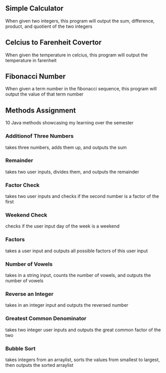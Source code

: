 ## Simple Calculator 
When given two integers, this program will output the sum, difference, product, and quotient of the two integers

## Celcius to Farenheit Covertor
When given the temperature in celcius, this program will output the temperature in farenheit

## Fibonacci Number
When given a term number in the fibonacci sequence, this program will output the value of that term number

## Methods Assignment
10 Java methods showcasing my learning over the semester

### Additionof Three Numbers
takes three numbers, adds them up, and outputs the sum

### Remainder 
takes two user inputs, divides them, and outputs the remainder

### Factor Check
takes two user inputs and checks if the second number is a factor of the first

### Weekend Check
checks if the user input day of the week is a weekend

### Factors
takes a user input and outputs all possible factors of this user input

### Number of Vowels
takes in a string input, counts the number of vowels, and outputs the number of vowels

### Reverse an Integer
takes in an integer input and outputs the reversed number

### Greatest Common Denominator
takes two integer user inputs and outputs the great common factor of the two

### Bubble Sort
takes integers from an arraylist, sorts the values from smallest to largest, then outputs the sorted arraylist